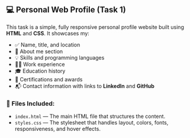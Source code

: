 ## 💻 Personal Web Profile (Task 1)

This task is a simple, fully responsive personal profile website built using **HTML** and **CSS**. It showcases my:

- ✅ Name, title, and location  
- 🧠 About me section  
- 💡 Skills and programming languages  
- 🧑‍💼 Work experience  
- 🎓 Education history  
- 📜 Certifications and awards  
- 📬 Contact information with links to **LinkedIn** and **GitHub**

### 📁 Files Included:
- `index.html` — The main HTML file that structures the content.
- `styles.css` — The stylesheet that handles layout, colors, fonts, responsiveness, and hover effects.
